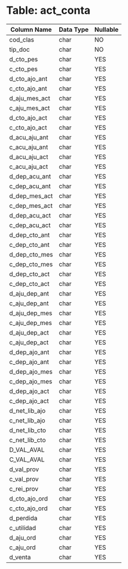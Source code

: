 # Table: act_conta

| Column Name | Data Type | Nullable |
|-------------|-----------|----------|
| cod_clas | char | NO |
| tip_doc | char | NO |
| d_cto_pes | char | YES |
| c_cto_pes | char | YES |
| d_cto_ajo_ant | char | YES |
| c_cto_ajo_ant | char | YES |
| d_aju_mes_act | char | YES |
| c_aju_mes_act | char | YES |
| d_cto_ajo_act | char | YES |
| c_cto_ajo_act | char | YES |
| d_acu_aju_ant | char | YES |
| c_acu_aju_ant | char | YES |
| d_acu_aju_act | char | YES |
| c_acu_aju_act | char | YES |
| d_dep_acu_ant | char | YES |
| c_dep_acu_ant | char | YES |
| d_dep_mes_act | char | YES |
| c_dep_mes_act | char | YES |
| d_dep_acu_act | char | YES |
| c_dep_acu_act | char | YES |
| d_dep_cto_ant | char | YES |
| c_dep_cto_ant | char | YES |
| d_dep_cto_mes | char | YES |
| c_dep_cto_mes | char | YES |
| d_dep_cto_act | char | YES |
| c_dep_cto_act | char | YES |
| d_aju_dep_ant | char | YES |
| c_aju_dep_ant | char | YES |
| d_aju_dep_mes | char | YES |
| c_aju_dep_mes | char | YES |
| d_aju_dep_act | char | YES |
| c_aju_dep_act | char | YES |
| d_dep_ajo_ant | char | YES |
| c_dep_ajo_ant | char | YES |
| d_dep_ajo_mes | char | YES |
| c_dep_ajo_mes | char | YES |
| d_dep_ajo_act | char | YES |
| c_dep_ajo_act | char | YES |
| d_net_lib_ajo | char | YES |
| c_net_lib_ajo | char | YES |
| d_net_lib_cto | char | YES |
| c_net_lib_cto | char | YES |
| D_VAL_AVAL | char | YES |
| C_VAL_AVAL | char | YES |
| d_val_prov | char | YES |
| c_val_prov | char | YES |
| c_rei_prov | char | YES |
| d_cto_ajo_ord | char | YES |
| c_cto_ajo_ord | char | YES |
| d_perdida | char | YES |
| c_utilidad | char | YES |
| d_aju_ord | char | YES |
| c_aju_ord | char | YES |
| d_venta | char | YES |
